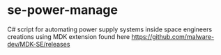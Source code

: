 # se-power-manage
C# script for automating power supply systems inside space engineers creations using MDK extension found here https://github.com/malware-dev/MDK-SE/releases
